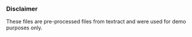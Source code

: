 ### Disclaimer

These files are pre-processed files from textract and were used for demo purposes only.